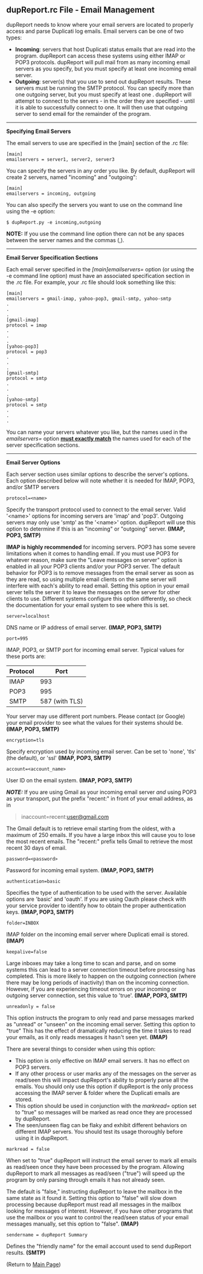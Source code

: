 ## dupReport.rc File - Email Management

dupReport needs to know where your email servers are located to properly access and parse Duplicati log emails. Email servers can be one of two types:

- **Incoming**: servers that host Duplicati status emails that are read into the program. dupReport can access these systems using either IMAP or POP3 protocols. dupReport will pull mail from as many incoming email servers as you specify, but you must specify at least one incoming email server.
- **Outgoing**: server(s) that you use to send out dupReport results. These servers must be running the SMTP protocol. You can specify more than one outgoing server, but you must specify at least one . dupReport will attempt to connect to the servers - in the order they are specified - until it is able to successfully connect to one. It will then use that outgoing server to send email for the remainder of the program. 

------

**Specifying Email Servers**

The email servers to use are specified in the [main] section of the .rc file:

```
[main]
emailservers = server1, server2, server3
```

You can specify the servers in any order you like. By default, dupReport will create 2 servers, named "incoming" and "outgoing":

```
[main]
emailservers = incoming, outgoing
```

You can also specify the servers you want to use on the command line using the -e option:

```
$ dupReport.py -e incoming,outgoing
```

**NOTE:** If you use the command line option there can not be any spaces between the server names and the commas (,). 

------

**Email Server Specification Sections**

Each email server specified in the *[main]emailservers=* option (or using the -e command line option) must have an associated specification section in the .rc file. For example, your .rc file should look something like this:

```
[main]
emailservers = gmail-imap, yahoo-pop3, gmail-smtp, yahoo-smtp
.
.
.
[gmail-imap]
protocol = imap
.
.
.
[yahoo-pop3]
protocol = pop3
.
.
.
[gmail-smtp]
protocol = smtp
.
.
.
[yahoo-smtp]
protocol = smtp
.
.
.
```

You can name your servers whatever you like, but the names used in the *emailservers=* option **<u>must exactly match</u>** the names used for each of the server specification sections.

------

**Email Server Options**

Each server section uses similar options to describe the server's options. Each option described below will note whether it is needed for IMAP, POP3, and/or SMTP servers

```
protocol=<name>
```

Specify the transport protocol used to connect to the email server. Valid '\<name>' options for incoming servers are 'imap' and 'pop3'. Outgoing servers may only use 'smtp' as the '\<name>' option. dupReport will use this option to determine if this is an "incoming" or "outgoing" server. **(IMAP, POP3, SMTP)** 

**IMAP is highly recommended** for incoming servers. POP3 has some severe limitations when it comes to handling email. If you must use POP3 for whatever reason, make sure the "Leave messages on server" option is enabled in all your POP3 clients and/or your POP3 server. The default behavior for POP3 is to remove messages from the email server as soon as they are read, so using multiple email clients on the same server will interfere with each's ability to read email. Setting this option in your email server tells the server it to leave the messages on the server for other clients to use. Different systems configure this option differently, so check the documentation for your email system to see where this is set.

```
server=localhost
```

DNS name or IP address of email server. **(IMAP, POP3, SMTP)**

```
port=995
```

IMAP, POP3, or SMTP port for incoming email server. Typical values for these ports are:

| Protocol | Port           |
| -------- | -------------- |
| IMAP     | 993            |
| POP3     | 995            |
| SMTP     | 587 (with TLS) |

Your server may use different port numbers. Please contact (or Google) your email provider to see what the values for their systems should be. **(IMAP, POP3, SMTP)**

```
encryption=tls
```

Specify encryption used by incoming email server. Can be set to 'none', 'tls' (the default), or 'ssl' **(IMAP, POP3, SMTP)**

```
account=<account_name>
```

User ID on the email system. **(IMAP, POP3, SMTP)**

***NOTE:*** If you are using Gmail as your incoming email server *and* using POP3 as your transport, put the prefix "recent:" in front of your email address, as in 

> inaccount=recent:user@gmail.com

The Gmail default is to retrieve email starting from the oldest, with a maximum of 250 emails. If you have a large inbox this will cause you to lose the most recent emails. The "recent:" prefix tells Gmail to retrieve the most recent 30 days of email. 

```
password=<password>
```

Password for incoming email system. **(IMAP, POP3, SMTP)**

```
authentication=basic
```

Specifies the type of authentication to be used with the server. Available options are 'basic' and 'oauth'. If you are using Oauth please check with your service provider to identify how to obtain the proper authentication keys. **(IMAP, POP3, SMTP)**

```
folder=INBOX
```

IMAP folder on the incoming email server where Duplicati email is stored. **(IMAP)**

```
keepalive=false
```

Large inboxes may take a long time to scan and parse, and on some systems this can lead to a server connection timeout before processing has completed. This is more likely to happen on the outgoing connection (where there may be long periods of inactivity) than on the incoming connection. However, if you are experiencing timeout errors on your incoming or outgoing server connection, set this value to 'true'. **(IMAP, POP3, SMTP)**

```
unreadonly = false
```

This option instructs the program to only read and parse messages marked as "unread" or "unseen" on the incoming email server. Setting this option to "true" This has the effect of dramatically reducing the time it takes to read your emails, as it only reads messages it hasn't seen yet. **(IMAP)**

There are several things to consider when using this option:

- This option is only effective on IMAP email servers. It has no effect on POP3 servers.
- If any other process or user marks any of the messages on the server as read/seen this will impact dupReport's ability to properly parse all the emails. You should only use this option if dupReport is the only process accessing the IMAP server & folder where the Duplicati emails are stored.
- This option should be used in conjunction with the *markread=* option set to "true" so messages will be marked as read once they are processed by dupReport.
- The seen/unseen flag can be flaky and exhibit different behaviors on different IMAP servers. You should test its usage thoroughly before using it in dupReport.

```
markread = false
```

When set to "true" dupReport will instruct the email server to mark all emails as read/seen once they have been processed by the program. Allowing dupReport to mark all messages as read/seen ("true") will speed up the program by only parsing through emails it has not already seen. 

The default is "false," instructing dupReport to leave the mailbox in the same state as it found it. Setting this option to "false" will slow down processing because dupReport must read all messages in the mailbox looking for messages of interest. However, if you have other programs that use the mailbox or you want to control the read/seen status of your email messages manually, set this option to "false".  **(IMAP)**

```
sendername = dupReport Summary
```

Defines the "friendly name" for the email account used to send dupReport results. **(SMTP)**





(Return to [Main Page](readme.md))